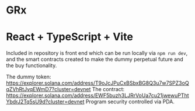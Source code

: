 # GRx

# React + TypeScript + Vite

Included in repository is front end which can be run locally via `npm run dev`, and the smart contracts created to make the dummy perpetual future and the buy functionality.

The dummy token: https://explorer.solana.com/address/T9oJcJPuCxBSbxBG8Q3u7w7SPZ3oQqZVhRtJvqEWmD7?cluster=devnet
The contract: https://explorer.solana.com/address/EWF5buzh3LJRrVoUa7cu21jwewuPThtYbdrJ2Tq5sU9d?cluster=devnet
Program security controlled via PDA.
